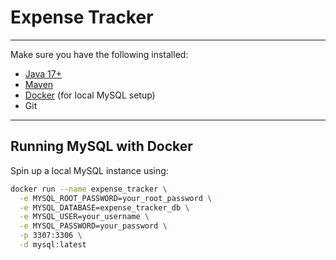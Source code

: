 # Expense Tracker

---

Make sure you have the following installed:

- [Java 17+](https://adoptium.net/)
- [Maven](https://maven.apache.org/)
- [Docker](https://www.docker.com/) (for local MySQL setup)
- Git

---

## Running MySQL with Docker

Spin up a local MySQL instance using:

```bash
docker run --name expense_tracker \
  -e MYSQL_ROOT_PASSWORD=your_root_password \
  -e MYSQL_DATABASE=expense_tracker_db \
  -e MYSQL_USER=your_username \
  -e MYSQL_PASSWORD=your_password \
  -p 3307:3306 \
  -d mysql:latest
```
